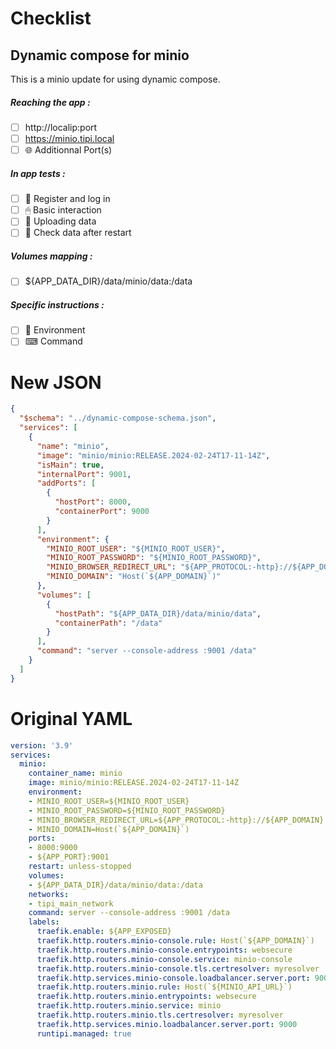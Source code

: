 # Checklist
## Dynamic compose for minio
This is a minio update for using dynamic compose.
##### Reaching the app :
- [ ] http://localip:port
- [ ] https://minio.tipi.local
- [ ] 🌐 Additionnal Port(s)
##### In app tests :
- [ ] 📝 Register and log in
- [ ] 🖱 Basic interaction
- [ ] 🌆 Uploading data
- [ ] 🔄 Check data after restart
##### Volumes mapping :
- [ ] ${APP_DATA_DIR}/data/minio/data:/data
##### Specific instructions :
- [ ] 🌳 Environment
- [ ] ⌨ Command

# New JSON
```json
{
  "$schema": "../dynamic-compose-schema.json",
  "services": [
    {
      "name": "minio",
      "image": "minio/minio:RELEASE.2024-02-24T17-11-14Z",
      "isMain": true,
      "internalPort": 9001,
      "addPorts": [
        {
          "hostPort": 8000,
          "containerPort": 9000
        }
      ],
      "environment": {
        "MINIO_ROOT_USER": "${MINIO_ROOT_USER}",
        "MINIO_ROOT_PASSWORD": "${MINIO_ROOT_PASSWORD}",
        "MINIO_BROWSER_REDIRECT_URL": "${APP_PROTOCOL:-http}://${APP_DOMAIN}",
        "MINIO_DOMAIN": "Host(`${APP_DOMAIN}`)"
      },
      "volumes": [
        {
          "hostPath": "${APP_DATA_DIR}/data/minio/data",
          "containerPath": "/data"
        }
      ],
      "command": "server --console-address :9001 /data"
    }
  ]
} 
```
# Original YAML
```yaml
version: '3.9'
services:
  minio:
    container_name: minio
    image: minio/minio:RELEASE.2024-02-24T17-11-14Z
    environment:
    - MINIO_ROOT_USER=${MINIO_ROOT_USER}
    - MINIO_ROOT_PASSWORD=${MINIO_ROOT_PASSWORD}
    - MINIO_BROWSER_REDIRECT_URL=${APP_PROTOCOL:-http}://${APP_DOMAIN}
    - MINIO_DOMAIN=Host(`${APP_DOMAIN}`)
    ports:
    - 8000:9000
    - ${APP_PORT}:9001
    restart: unless-stopped
    volumes:
    - ${APP_DATA_DIR}/data/minio/data:/data
    networks:
    - tipi_main_network
    command: server --console-address :9001 /data
    labels:
      traefik.enable: ${APP_EXPOSED}
      traefik.http.routers.minio-console.rule: Host(`${APP_DOMAIN}`)
      traefik.http.routers.minio-console.entrypoints: websecure
      traefik.http.routers.minio-console.service: minio-console
      traefik.http.routers.minio-console.tls.certresolver: myresolver
      traefik.http.services.minio-console.loadbalancer.server.port: 9001
      traefik.http.routers.minio.rule: Host(`${MINIO_API_URL}`)
      traefik.http.routers.minio.entrypoints: websecure
      traefik.http.routers.minio.service: minio
      traefik.http.routers.minio.tls.certresolver: myresolver
      traefik.http.services.minio.loadbalancer.server.port: 9000
      runtipi.managed: true
 
```
